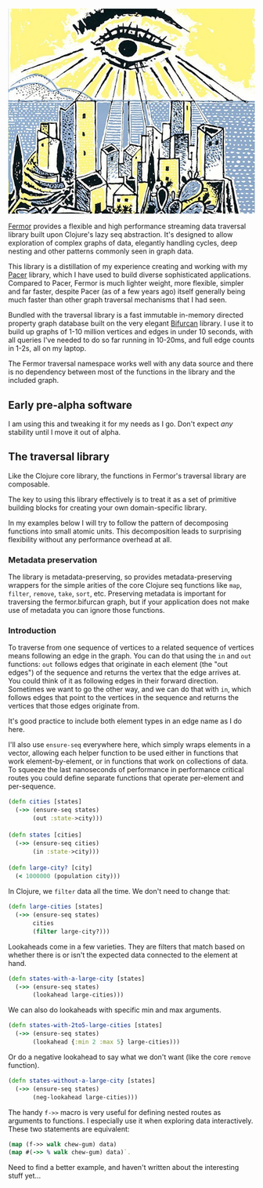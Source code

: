 <p align="center">
<img src=doc/mani.jpg />
</p>

[Fermor](https://github.com/pangloss/fermor) provides a flexible and high
performance streaming data traversal library built upon Clojure's lazy seq
abstraction. It's designed to allow exploration of complex graphs of data,
elegantly handling cycles, deep nesting and other patterns commonly seen in
graph data.

This library is a distillation of my experience creating and working with my
[Pacer](https://github.com/pangloss/pacer) library, which I have used to build
diverse sophisticated applications. Compared to Pacer, Fermor is much lighter
weight, more flexible, simpler and far faster, despite Pacer (as of a few years
ago) itself generally being much faster than other graph traversal mechanisms
that I had seen.

Bundled with the traversal library is a fast immutable in-memory directed
property graph database built on the very elegant
[Bifurcan](https://github.com/lacuna/bifurcan) library. I use it to
build up graphs of 1-10 million vertices and edges in under 10 seconds, with
all queries I've needed to do so far running in 10-20ms, and full edge counts in
1-2s, all on my laptop.

The Fermor traversal namespace works well with any data source and
there is no dependency between most of the functions in the library and the
included graph.

## Early pre-alpha software

I am using this and tweaking it for my needs as I go. Don't expect *any*
stability until I move it out of alpha.

## The traversal library

Like the Clojure core library, the functions in Fermor's traversal library are composable.

The key to using this library effectively is to treat it as a set of primitive building blocks
for creating your own domain-specific library.

In my examples below I will try to follow the pattern of decomposing functions
into small atomic units. This decomposition leads to surprising flexibility
without any performance overhead at all.

### Metadata preservation

The library is metadata-preserving, so provides metadata-preserving wrappers
for the simple arities of the core Clojure seq functions like `map`, `filter`,
`remove`, `take`, `sort`, etc. Preserving metadata is important for traversing the
fermor.bifurcan graph, but if your application does not make use of metadata you
can ignore those functions.

### Introduction

To traverse from one sequence of vertices to a related sequence of vertices
means following an edge in the graph. You can do that using the `in` and `out`
functions: `out` follows edges that originate in each element (the "out edges")
of the sequence and returns the vertex that the edge arrives at. You could think
of it as following edges in their forward direction. Sometimes we want to go the
other way, and we can do that with `in`, which follows edges that point to the
vertices in the sequence and returns the vertices that those edges originate
from.

It's good practice to include both element types in an edge name as I do here.

I'll also use `ensure-seq` everywhere here, which simply wraps elements in a
vector, allowing each helper function to be used either in functions that work
element-by-element, or in functions that work on collections of data. To squeeze
the last nanoseconds of performance in performance critical routes you could
define separate functions that operate per-element and per-sequence.

```clojure
(defn cities [states]
  (->> (ensure-seq states)
       (out :state->city)))

(defn states [cities]
  (->> (ensure-seq cities)
       (in :state->city)))

(defn large-city? [city]
  (< 1000000 (population city)))

```

In Clojure, we `filter` data all the time. We don't need to change that:

```clojure
(defn large-cities [states]
  (->> (ensure-seq states)
       cities
       (filter large-city?)))
```

Lookaheads come in a few varieties. They are filters that match based on whether
there is or isn't the expected data connected to the element at hand.


```clojure
(defn states-with-a-large-city [states]
  (->> (ensure-seq states)
       (lookahead large-cities)))
```

We can also do lookaheads with specific min and max arguments.

```clojure
(defn states-with-2to5-large-cities [states]
  (->> (ensure-seq states)
       (lookahead {:min 2 :max 5} large-cities)))
```

Or do a negative lookahead to say what we don't want (like the core `remove` function).

```clojure
(defn states-without-a-large-city [states]
  (->> (ensure-seq states)
       (neg-lookahead large-cities)))
```

The handy `f->>` macro is very useful for defining nested routes as arguments to
functions. I especially use it when exploring data interactively. These two statements are equivalent:

```clojure
(map (f->> walk chew-gum) data)
(map #(->> % walk chew-gum) data)`.
```

Need to find a better example, and haven't written about the interesting stuff yet...
